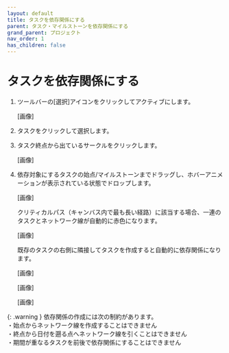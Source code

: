 ```yaml
---
layout: default
title: タスクを依存関係にする
parent: タスク・マイルストーンを依存関係にする
grand_parent: プロジェクト
nav_order: 1
has_children: false
---
```


# タスクを依存関係にする

1. ツールバーの[選択]アイコンをクリックしてアクティブにします。
    
    [画像]
    
2. タスクをクリックして選択します。
3. タスク終点から出ているサークルをクリックします。
    
    [画像]
    
4. 依存対象にするタスクの始点/マイルストーンまでドラッグし、ホバーアニメーションが表示されている状態でドロップします。
    
    [画像]
    
    クリティカルパス（キャンバス内で最も長い経路）に該当する場合、一連のタスクとネットワーク線が自動的に赤色になります。
    
    [画像]
    
    既存のタスクの右側に隣接してタスクを作成すると自動的に依存関係になります。
    
    [画像]
    
    [画像]
    
    [画像]
    
{: .warning }
依存関係の作成には次の制約があります。  
・始点からネットワーク線を作成することはできません  
・終点から日付を遡る点へネットワーク線を引くことはできません  
・期間が重なるタスクを前後で依存関係にすることはできません